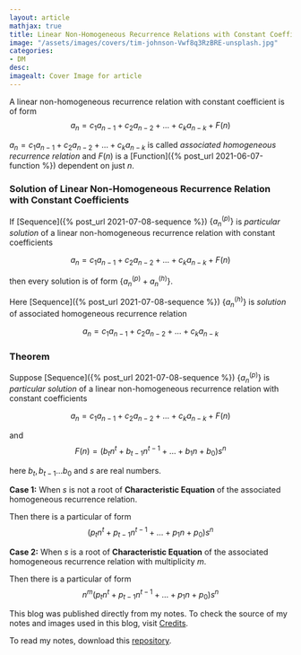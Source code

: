 ```yaml
---
layout: article
mathjax: true
title: Linear Non-Homogeneous Recurrence Relations with Constant Coefficients
image: "/assets/images/covers/tim-johnson-Vwf8q3RzBRE-unsplash.jpg"
categories:
- DM
desc:   
imagealt: Cover Image for article
---
```


A linear non-homogeneous recurrence relation with constant coefficient is of form 
$$a_n = c_1 a_{n-1} + c_2 a_{n-2} + \dots + c_{k} a_{n-k} + F(n)$$
























































































































































































































































































































































































































$a_n = c_1 a_{n-1} + c_2 a_{n-2} + \dots + c_{k} a_{n-k}$ is called *associated homogeneous recurrence relation* and $F(n)$ is a [Function]({% post_url 2021-06-07-function %}) dependent on just $n$.

























































































































































































































































































































































































































### Solution of Linear Non-Homogeneous Recurrence Relation with Constant Coefficients
If [Sequence]({% post_url 2021-07-08-sequence %}) $\{a_n^{(p)}\}$ is *particular solution* of a linear non-homogeneous recurrence relation with constant coefficients
























































































































































































































































































































































































































$$a_n = c_1 a_{n-1} + c_2 a_{n-2} + \dots + c_{k} a_{n-k} + F(n)$$

























































































































































































































































































































































































































then every solution is of form $\{a_n^{(p)} + a_n^{(h)}\}$. 
























































































































































































































































































































































































































Here [Sequence]({% post_url 2021-07-08-sequence %}) $\{ a_n^{(h)} \}$ is *solution* of associated homogeneous recurrence relation
























































































































































































































































































































































































































$$a_n = c_1 a_{n-1} + c_2 a_{n-2} + \dots + c_{k} a_{n-k}$$

























































































































































































































































































































































































































### Theorem
Suppose [Sequence]({% post_url 2021-07-08-sequence %}) $\{a_n^{(p)}\}$ is *particular solution* of a linear non-homogeneous recurrence relation with constant coefficients
























































































































































































































































































































































































































$$a_n = c_1 a_{n-1} + c_2 a_{n-2} + \dots + c_{k} a_{n-k} + F(n)$$
























































































































































































































































































































































































































and
$$F(n) = (b_t n^t + b_{t-1}n^{t-1} + \dots + b_1 n+b_0)s^n$$
























































































































































































































































































































































































































here $b_t, b_{t-1} \dots b_0$ and $s$ are real numbers.

























































































































































































































































































































































































































**Case 1:** When $s$ is not a root of <b>Characteristic Equation</b> of the associated homogeneous recurrence relation.
























































































































































































































































































































































































































Then there is a particular of form
$$(p_t n^t + p_{t-1} n^{t-1} + \dots + p_1 n + p_0)s^n$$

























































































































































































































































































































































































































**Case 2:** When $s$ is a root of <b>Characteristic Equation</b> of the associated homogeneous recurrence relation with multiplicity $m$.
























































































































































































































































































































































































































Then there is a particular of form
$$n^m(p_t n^t + p_{t-1} n^{t-1} + \dots + p_1 n + p_0)s^n$$

























































































































































































































































































































































































































This blog was published directly from my notes.
To check the source of my notes and images used in this blog, visit <a href="/credits.html" target="_blank">Credits</a>.

To read my notes, download this <a href="https://github.com/bovem/CS" target="blank">repository</a>.
